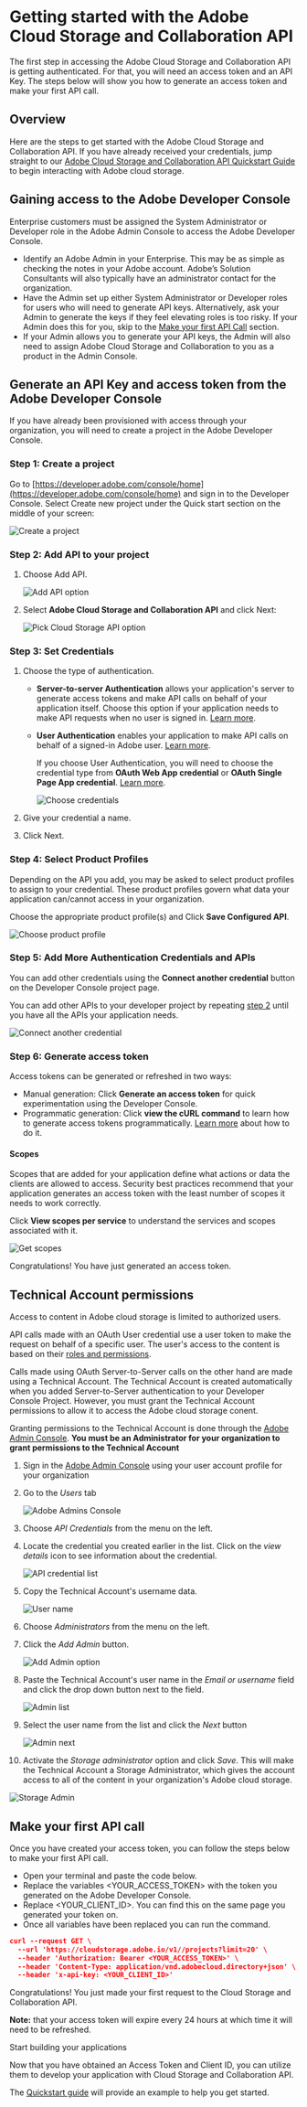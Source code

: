 # Getting started with the Adobe Cloud Storage and Collaboration API

The first step in accessing the Adobe Cloud Storage and Collaboration API is getting authenticated. For that, you will need an access token and an API Key. The steps below will show you how to generate an access token and make your first API call.

## Overview

Here are the steps to get started with the Adobe Cloud Storage and Collaboration API. If you have already received your credentials, jump straight to our [Adobe Cloud Storage and Collaboration API Quickstart Guide](../quickstart/index.md) to begin interacting with Adobe cloud storage.

## Gaining access to the Adobe Developer Console

Enterprise customers must be assigned the System Administrator or Developer role in the Adobe Admin Console to access the Adobe Developer Console.

- Identify an Adobe Admin in your Enterprise. This may be as simple as checking the notes in your Adobe account. Adobe’s Solution Consultants will also typically have an administrator contact for the organization.
- Have the Admin set up either System Administrator or Developer roles for users who will need to generate API keys. Alternatively, ask your Admin to generate the keys if they feel elevating roles is too risky. If your Admin does this for you, skip to the [Make your first API Call](#make-your-first-api-call) section.
- If your Admin allows you to generate your API keys, the Admin will also need to assign Adobe Cloud Storage and Collaboration to you as a product in the Admin Console.

## Generate an API Key and access token from the Adobe Developer Console

If you have already been provisioned with access through your organization, you will need to create a project in the Adobe Developer Console.

### Step 1: Create a project

Go to [https://developer.adobe.com/console/home](https://developer.adobe.com/console/home) and sign in to the Developer Console.
Select Create new project under the Quick start section on the middle of your screen:

![Create a project](../images/create-dev-project.jpg)

### Step 2: Add API to your project

1. Choose Add API.

   ![Add API option](../images/add-api.jpg)

2. Select **Adobe Cloud Storage and Collaboration API** and click Next:

   ![Pick Cloud Storage API option](../images/pick-cloudstorage-api.jpg)

### Step 3: Set Credentials

1. Choose the type of authentication.

   - **Server-to-server Authentication** allows your application's server to generate access tokens and make API calls on behalf of your application itself. Choose this option if your application needs to make API requests when no user is signed in. [Learn more](https://developer.adobe.com/developer-console/docs/guides/authentication/ServerToServerAuthentication/).
   - **User Authentication** enables your application to make API calls on behalf of a signed-in Adobe user. [Learn more](https://developer.adobe.com/developer-console/docs/guides/authentication/UserAuthentication/).

     If you choose User Authentication, you will need to choose the credential type from **OAuth Web App credential** or **OAuth Single Page App credential**. [Learn more](https://developer.adobe.com/developer-console/docs/guides/authentication/UserAuthentication/implementation).

     ![Choose credentials](../images/choose_credential.jpg)

2. Give your credential a name.
3. Click Next.

### Step 4: Select Product Profiles

Depending on the API you add, you may be asked to select product profiles to assign to your credential. These product profiles govern what data your application can/cannot access in your organization.

Choose the appropriate product profile(s) and Click **Save Configured API**.

![Choose product profile](../images/choose_profile.jpg)

### Step 5: Add More Authentication Credentials and APIs

You can add other credentials using the **Connect another credential** button on the Developer Console project page.

You can add other APIs to your developer project by repeating [step 2](#step-2-add-api-to-your-project) until you have all the APIs your application needs.

![Connect another credential](../images/connect_another_credential.jpg)

### Step 6: Generate access token

Access tokens can be generated or refreshed in two ways:

- Manual generation: Click **Generate an access token** for quick experimentation using the Developer Console.
- Programmatic generation: Click **view the cURL command** to learn how to generate access tokens programmatically. [Learn more](https://developer.adobe.com/developer-console/docs/guides/authentication/ServerToServerAuthentication/implementation/) about how to do it.

#### Scopes

Scopes that are added for your application define what actions or data the clients are allowed to access. Security best practices recommend that your application generates an access token with the least number of scopes it needs to work correctly.

Click **View scopes per service** to understand the services and scopes associated with it.

![Get scopes](../images/get_scopes.jpg)

Congratulations! You have just generated an access token.

## Technical Account permissions

Access to content in Adobe cloud storage is limited to authorized users.

API calls made with an OAuth User credential use a user token to make the request on behalf of a specific user. The user's access to the content is based on their [roles and permissions](../concepts/permissions/index.md).

Calls made using OAuth Server-to-Server calls on the other hand are made using a Technical Account. The Technical Account is created automatically when you added Server-to-Server authentication to your Developer Console Project. However, you must grant the Technical Account permissions to allow it to access the Adobe cloud storage conent.

Granting permissions to the Technical Account is done through the [Adobe Admin Console](https://adminconsole.adobe.com). **You must be an Administrator for your organization to grant permissions to the Technical Account**

1. Sign in the [Adobe Admin Console](https://adminconsole.adobe.com) using your user account profile for your organization
2. Go to the _Users_ tab

   ![Adobe Admins Console](../images/admin_console_start.png)

3. Choose _API Credentials_ from the menu on the left.
4. Locate the credential you created earlier in the list. Click on the _view details_ icon to see information about the credential.

   ![API credential list](../images/api_credential_list.jpg)

5. Copy the Technical Account's username data.

   ![User name](../images/ta_username.jpg)

6. Choose _Administrators_ from the menu on the left.
7. Click the _Add Admin_ button.

   ![Add Admin option](../images/add_admin.jpg)

8. Paste the Technical Account's user name in the _Email or username_ field and click the drop down button next to the field.

   ![Admin list](../images/ta_admin_list.jpg)

9. Select the user name from the list and click the _Next_ button

   ![Admin next](../images/ta_admin_next.jpg)

10. Activate the _Storage administrator_ option and click _Save_. This will make the Technical Account a Storage Administrator, which gives the account access to all of the content in your organization's Adobe cloud storage.

![Storage Admin](../images/ta_storage_admin.jpg)

## Make your first API call

Once you have created your access token, you can follow the steps below to make your first API call.

- Open your terminal and paste the code below.
- Replace the variables <YOUR_ACCESS_TOKEN> with the token you generated on the Adobe Developer Console.
- Replace <YOUR_CLIENT_ID>. You can find this on the same page you generated your token on.
- Once all variables have been replaced you can run the command.

```json
curl --request GET \
  --url 'https://cloudstorage.adobe.io/v1//projects?limit=20' \
  --header 'Authorization: Bearer <YOUR_ACCESS_TOKEN>' \
  --header 'Content-Type: application/vnd.adobecloud.directory+json' \
  --header 'x-api-key: <YOUR_CLIENT_ID>'
```

Congratulations! You just made your first request to the Cloud Storage and Collaboration API.

**Note:** that your access token will expire every 24 hours at which time it will need to be refreshed.

Start building your applications

Now that you have obtained an Access Token and Client ID, you can utilize them to develop your application with Cloud Storage and Collaboration API.

The [Quickstart guide](../quickstart/index.md) will provide an example to help you get started.

